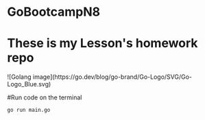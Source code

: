 # GoBootcampN8

<H1>These is my Lesson's homework repo</H1>
![Golang image](https://go.dev/blog/go-brand/Go-Logo/SVG/Go-Logo_Blue.svg)

#Run code on the terminal
```bash
go run main.go
```